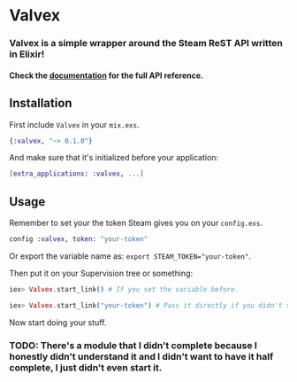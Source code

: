 # Valvex

### Valvex is a simple wrapper around the Steam ReST API written in Elixir!

#### Check the [documentation](https://hexdocs.pm/valvex/Valvex.html#content) for the full API reference.

## Installation
First include `Valvex` in your `mix.exs`.

```elixir
{:valvex, "~> 0.1.0"}
```

And make sure that it's initialized before your application:

```elixir
[extra_applications: :valvex, ...]
```

## Usage
Remember to set your the token Steam gives you on your `config.exs`.

```elixir
config :valvex, token: "your-token"
```

Or export the variable name as: `export STEAM_TOKEN="your-token"`.

Then put it on your Supervision tree or something:

```elixir
iex> Valvex.start_link() # If you set the variable before.

iex> Valvex.start_link("your-token") # Pass it directly if you didn't set it before.
```

Now start doing your stuff.

### TODO: There's a module that I didn't complete because I honestly didn't understand it and I didn't want to have it half complete, I just didn't even start it.
